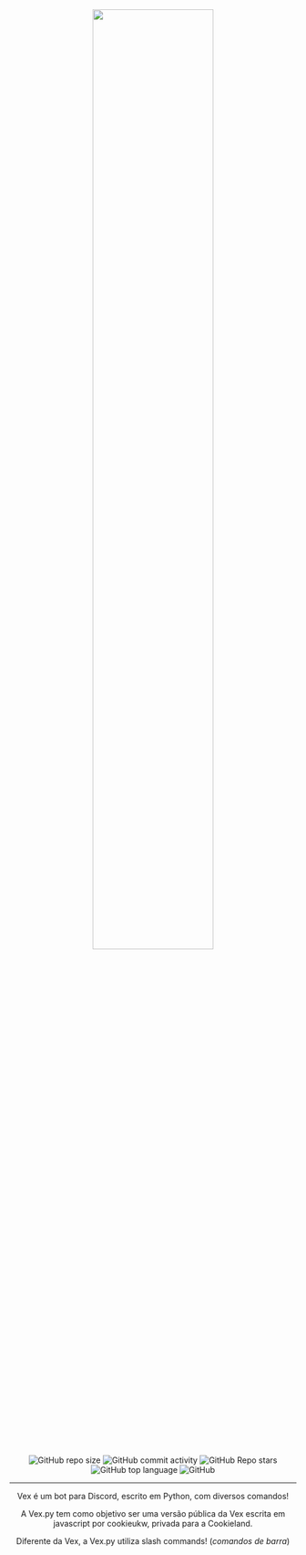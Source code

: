 <div align="center">
  <img src="https://user-images.githubusercontent.com/88998991/182010037-7e8b195b-f07f-4e6d-9c82-9900cd036d7d.png"  width="65%">
</div>

<div align="center">
  <img alt="GitHub repo size" src="https://img.shields.io/github/repo-size/BotVex/Vex.py?style=for-the-badge">
  <img alt="GitHub commit activity" src="https://img.shields.io/github/commit-activity/w/BotVex/Vex.py?style=for-the-badge">
  <img alt="GitHub Repo stars" src="https://img.shields.io/github/stars/BotVex/Vex.py?style=for-the-badge">
  <img alt="GitHub top language" src="https://img.shields.io/github/languages/top/BotVex/Vex.py?style=for-the-badge">
   <img alt="GitHub" src="https://img.shields.io/github/license/BotVex/Vex.py?style=for-the-badge">
</div>


<hr>

<div align="center">
  <p>Vex é um bot para Discord, escrito em Python, com diversos comandos!</p>
  <p>A Vex.py tem como objetivo ser uma versão pública da Vex escrita em javascript por cookieukw, privada para a Cookieland.</p>
  
  <p>Diferente da Vex, a Vex.py utiliza slash commands! (<i>comandos de barra</i>)</p>
 
